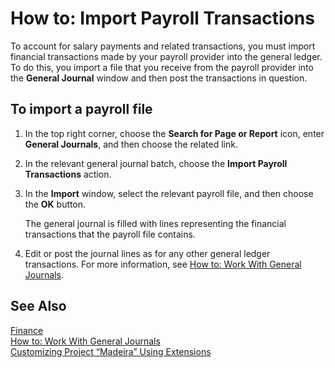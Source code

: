 <properties
	pageTitle="How to: Import Payroll Transactions| Project “Madeira”" 
    description="Describes how to import salary payments from you payroll provider into the general ledger." 
    services="project-madeira" 
    documentationCenter=""
    authors="SorenGP"/>
<tags
    ms.service="project-madeira"
    ms.topic="article"
    ms.devlang="na"
    ms.tgt_pltfrm="na"
    ms.workload="na"
    ms.date="09/16/2016"
    ms.author="SorenGP" />
    
# How to: Import Payroll Transactions 
To account for salary payments and related transactions, you must import financial transactions made by your payroll provider into the general ledger. To do this, you import a file that you receive from the payroll provider into the **General Journal** window and then post the transactions in question.

## To import a payroll file
1. In the top right corner, choose the **Search for Page or Report** icon, enter **General Journals**, and then choose the related link.
2. In the relevant general journal batch, choose the **Import Payroll Transactions** action.
3. In the **Import** window, select the relevant payroll file, and then choose the **OK** button.

    The general journal is filled with lines representing the financial transactions that the payroll file contains.
4. Edit or post the journal lines as for any other general ledger transactions. For more information, see [How to: Work With General Journals](ui-work-general-journals.md).   
   
## See Also
[Finance](finance.md)  
[How to: Work With General Journals](ui-work-general-journals.md)  
[Customizing Project “Madeira” Using Extensions](ui-extensions.md)